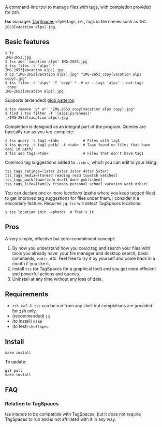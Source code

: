 A command-line tool to manage files with tags, with completion provided for zsh.

**tss** manages [TagSpaces](https://www.tagspaces.org/)-style tags, i.e., tags in file names such as `IMG-2653[vacation alps].jpg`.

## Basic features

```shell
$ ls
IMG-2653.jpg
$ tss add 'vacation alps' IMG-2653.jpg
$ tss files -t 'alps' *
IMG-2653[vacation alps].jpg
$ cp "IMG-2653[vacation alps].jpg" "IMG-2653_copy[vacation alps copy].jpg"
$ tss files -t 'alps' -T 'copy' *  # or --tags 'alps' --not-tags 'copy'
IMG-2653[vacation alps].jpg
```

Supports (extended) [glob patterns](https://zsh.sourceforge.io/Doc/Release/Expansion.html#Glob-Operators):
```shell
$ tss remove 'v* a*' "IMG-2653_copy[vacation alps copy].jpg"
$ find | tss filter -t '(alps|pyrenees)'
./IMG-2653[vacation alps].jpg
```

Completion is designed as an integral part of the program. Queries are basically run as you tag-complete:
```shell
$ tss query -t tag1 <tab>           # Files with tag1
$ tss query -t tag1 path/ -t <tab>  # Tags found on files that have tag1 in path/
$ tss add tag1 <tab>                # Files that don't have tag1
```

Common tag suggestions added to `.zshrc`, which you can edit to your liking:
```shell
tss_tags_ratings=(1star 2star 3star 4star 5star)
tss_tags_media=(toread reading read towatch watched)
tss_tags_workflow=(todo draft done published)
tss_tags_life=(family friends personal school vacation work other)
```

You can declare one or more *locations* (paths where you keep tagged files) to get improved tag suggestions for files under them. I consider it a secondary feature. Requires `jq`. `tss` will detect TagSpaces locations.
```shell
$ tss location init ~/photos  # That's it
```

## Pros

A very simple, effective but zero-commitment concept:

1. By now you understand how you could tag and search your files with tools you already have: your file manager and desktop search, basic commands, `vidir`, etc. Feel free to try it by yourself and come back in a month if you like it.
2. Install `tss` (or TagSpaces for a graphical tool) and you get more efficient and powerful actions and queries.
3. Uninstall at any time without any loss of data.

## Requirements

- `zsh >=5.8`. `tss` can be run from any shell but completions are provided for zsh only.
- (recommended) `jq`
- (to install) `make`
- (to test) `shellspec`

## Install

```shell
make install
```

To update:

```shell
git pull
make install
```

## FAQ
### Relation to TagSpaces

tss intends to be compatible with TagSpaces, but it does not require TagSpaces to run and is not affiliated with it in any way.
